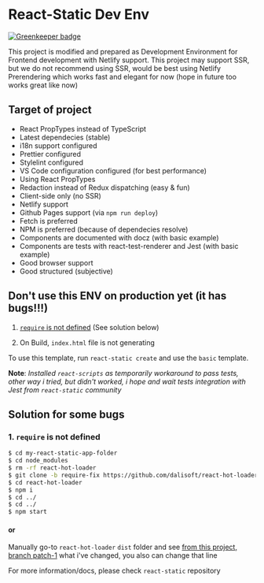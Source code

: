 # React-Static Dev Env

[![Greenkeeper badge](https://badges.greenkeeper.io/dalisoft/react-static-dev-env.svg)](https://greenkeeper.io/)

This project is modified and prepared as Development Environment for Frontend development with Netlify support. This project may support SSR, but we do not recommend using SSR, would be best using Netlify Prerendering which works fast and elegant for now (hope in future too works great like now)

## Target of project

- React PropTypes instead of TypeScript
- Latest dependecies (stable)
- i18n support configured
- Prettier configured
- Stylelint configured
- VS Code configuration configured (for best performance)
- Using React PropTypes
- Redaction instead of Redux dispatching (easy & fun)
- Client-side only (no SSR)
- Netlify support
- Github Pages support (via `npm run deploy`)
- Fetch is preferred
- NPM is preferred (because of dependecies resolve)
- Components are documented with docz (with basic example)
- Components are tests with react-test-renderer and Jest (with basic example)
- Good browser support
- Good structured (subjective)

## Don't use this ENV on production yet (it has bugs!!!)

1. [`require` is not defined](https://github.com/nozzle/react-static/issues/1164) (See solution below)

2. On Build, `index.html` file is not generating

To use this template, run `react-static create` and use the `basic` template.

**Note**: _Installed `react-scripts` as temporarily workaround to pass tests, other way i tried, but didn't worked, i hope and wait tests integration with Jest from `react-static` community_

## Solution for some bugs

### 1. `require` is not defined

```bash
$ cd my-react-static-app-folder
$ cd node_modules
$ rm -rf react-hot-loader
$ git clone -b require-fix https://github.com/dalisoft/react-hot-loader.git
$ cd react-hot-loader
$ npm i
$ cd ../
$ cd ../
$ npm start
```

#### or

Manually go-to `react-hot-loader` `dist` folder and see [from this project, branch patch-1](https://github.com/dalisoft/react-hot-loader.git) what i've changed, you also can change that line

For more information/docs, please check `react-static` repository
